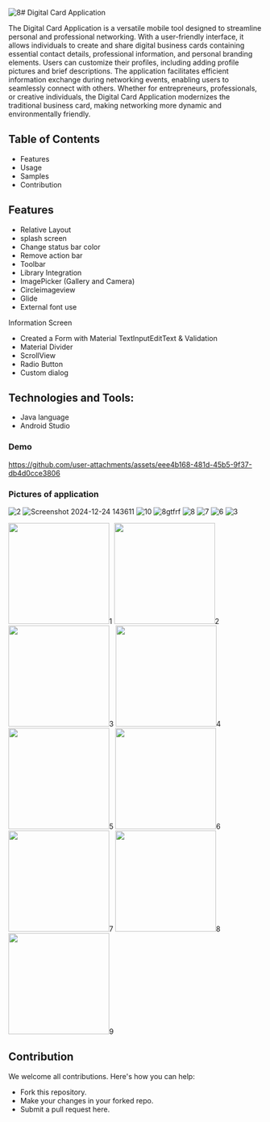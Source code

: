 ![8](https://github.com/user-attachments/assets/3cd6f220-3f11-4779-81b3-6602a9a0533b)# Digital Card Application

The Digital Card Application is a versatile mobile tool designed to streamline personal and professional networking. 
With a user-friendly interface, it allows individuals to create and share digital business cards containing essential contact details, 
professional information, and personal branding elements. Users can customize their profiles, including adding profile pictures and brief descriptions. 
The application facilitates efficient information exchange during networking events, enabling users to seamlessly connect with others. 
Whether for entrepreneurs, professionals, or creative individuals,
the Digital Card Application modernizes the traditional business card, making networking more dynamic and environmentally friendly.

## Table of Contents
- Features
- Usage
- Samples
- Contribution

## Features
- Relative Layout
- splash screen
- Change status bar color
- Remove action bar
- Toolbar
- Library Integration                           
- ImagePicker (Gallery and Camera)
- Circleimageview
- Glide
- External font use

Information Screen 
- Created a Form with Material TextInputEditText & Validation
- Material Divider
- ScrollView
- Radio Button
- Custom dialog

## Technologies and Tools:
- Java language
- Android Studio


### Demo


https://github.com/user-attachments/assets/eee4b168-481d-45b5-9f37-db4d0cce3806



### Pictures of application 
![2](https://github.com/user-attachments/assets/40429e4a-14cd-4df7-aaee-aae357991a1e)
![Screenshot 2024-12-24 143611](https://github.com/user-attachments/assets/dbfa7d80-32ba-4d48-9135-3046192ababe)
![10](https://github.com/user-attachments/assets/2aed5cd6-d41d-4f85-acc1-033027c7d9f9)
![8gtfrf](https://github.com/user-attachments/assets/47d6c8fe-fcbc-4256-a2e1-d519773c6f79)
![8](https://github.com/user-attachments/assets/c6a4f005-3c8f-470f-84da-cffd585f181a)
![7](https://github.com/user-attachments/assets/55536f7e-085a-4ade-b9bd-7b424ae56f27)
![6](https://github.com/user-attachments/assets/dd3ca577-340f-4648-94f1-d8f9d210a545)
![3](https://github.com/user-attachments/assets/ee0e48b0-3568-4699-9253-23e39639fc4c)




<img src="https://github.com/user-attachments/assets/84b8f4e6-ce01-4935-a2fd-4219dfa56ffa" width="200"/>1
<img src="https://github.com/user-attachments/assets/84b8f4e6-ce01-4935-a2fd-4219dfa56ffa" width="200"/>2
<img src="https://github.com/user-attachments/assets/84b8f4e6-ce01-4935-a2fd-4219dfa56ffa" width="200"/>3
<img src="https://github.com/user-attachments/assets/84b8f4e6-ce01-4935-a2fd-4219dfa56ffa" width="200"/>4
<img src="https://github.com/user-attachments/assets/84b8f4e6-ce01-4935-a2fd-4219dfa56ffa" width="200"/>5
<img src="https://github.com/user-attachments/assets/84b8f4e6-ce01-4935-a2fd-4219dfa56ffa" width="200"/>6
<img src="https://github.com/user-attachments/assets/84b8f4e6-ce01-4935-a2fd-4219dfa56ffa" width="200"/>7
<img src="https://github.com/user-attachments/assets/84b8f4e6-ce01-4935-a2fd-4219dfa56ffa" width="200"/>8
<img src="https://github.com/user-attachments/assets/84b8f4e6-ce01-4935-a2fd-4219dfa56ffa" width="200"/>9



## Contribution
We welcome all contributions. Here's how you can help:

- Fork this repository.
- Make your changes in your forked repo.
- Submit a pull request here.

